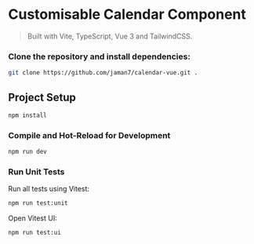 # Customisable Calendar Component

> Built with Vite, TypeScript, Vue 3 and TailwindCSS.

### Clone the repository and install dependencies:

```bash
git clone https://github.com/jaman7/calendar-vue.git .
```

## Project Setup

```bash
npm install
```

### Compile and Hot-Reload for Development

```bash
npm run dev
```

### Run Unit Tests

Run all tests using Vitest:

```bash
npm run test:unit
```

Open Vitest UI:

```bash
npm run test:ui
```
